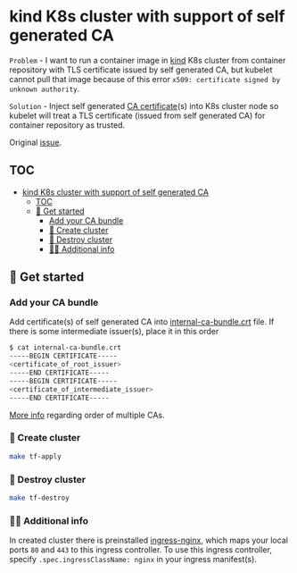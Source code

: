 # kind K8s cluster with support of self generated CA

`Problem` - I want to run a container image in [kind](https://kind.sigs.k8s.io)
K8s cluster from container repository with TLS certificate issued by self
generated CA, but kubelet cannot pull that image because of this error
`x509: certificate signed by unknown authority`.

`Solution` - Inject self generated [CA certificate](internal-ca-bundle.crt)(s)
into K8s cluster node so kubelet will treat a TLS certificate
(issued from self generated CA) for container repository as trusted.

Original [issue](https://github.com/kubernetes-sigs/kind/issues/2055).

## TOC

- [kind K8s cluster with support of self generated CA](#kind-k8s-cluster-with-support-of-self-generated-ca)
  - [TOC](#toc)
  - [🏁 Get started](#-get-started)
    - [Add your CA bundle](#add-your-ca-bundle)
    - [🚀 Create cluster](#-create-cluster)
    - [🧹 Destroy cluster](#-destroy-cluster)
    - [🙋‍♂️ Additional info](#️-additional-info)

## 🏁 Get started

### Add your CA bundle

Add certificate(s) of self generated CA into [internal-ca-bundle.crt](internal-ca-bundle.crt)
file. If there is some intermediate issuer(s), place it in this order

```bash
$ cat internal-ca-bundle.crt
-----BEGIN CERTIFICATE-----
<certificate_of_root_issuer>
-----END CERTIFICATE-----
-----BEGIN CERTIFICATE-----
<certificate_of_intermediate_issuer>
-----END CERTIFICATE-----
```

[More info](https://cheapsslsecurity.com/p/what-is-ssl-certificate-chain/)
regarding order of multiple CAs.

### 🚀 Create cluster

```bash
make tf-apply
```

### 🧹 Destroy cluster

```bash
make tf-destroy
```

### 🙋‍♂️ Additional info

In created cluster there is preinstalled
[ingress-nginx](https://github.com/kubernetes/ingress-nginx),
which maps your local ports `80` and `443` to this ingress controller.
To use this ingress controller, specify `.spec.ingressClassName: nginx`
in your ingress manifest(s).
